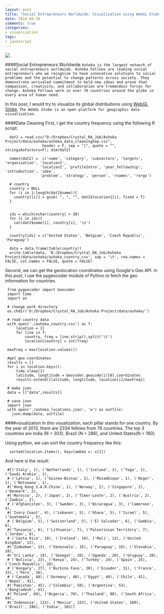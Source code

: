 ```yaml
---
layout: post
title: "Social Entrepreneurs Worldwide: Visualization using WebGL Globe"
date: 2014-08-20
comments: true
categories: 
- visualization
tags:
- javascript
---
```


![](http://chengjun.qiniudn.com/ashoka-globe.PNG)

####Social Entrepreneurs Worldwide
`Ashoka is the largest network of social entrepreneurs worldwide. Ashoka Fellows are leading social entrepreneurs who we recognize to have innovative solutions to social problems and the potential to change patterns across society. They demonstrate unrivaled commitment to bold new ideas and prove that compassion, creativity, and collaboration are tremendous forces for change. Ashoka Fellows work in over 70 countries around the globe in every area of human need.`

In this post, I would try to visualize its global distributions using [WebGL Globe](http://www.chromeexperiments.com/globe). `The WebGL Globe is an open platform for geographic data visualization.` 

####Data Cleaning
First, I get the country frequency using the following R script: 

      dat2 = read.csv("D:/Dropbox/Crystal_RA_Job/Ashoka Project/data/ashoka/ashoka_data_cleaningSep.csv",
                     header = F, sep = "|", quote = "", stringsAsFactors=F); dim(dat2)
      
      names(dat2) =  c('name', 'category', 'subsectors', 'targets', 'organization', 'location1',
      				'location2', 'profileIntro', 'year_fellowship', 'introduction', 'idea',
      				'problem', 'strategy', 'person', 'rnames', 'rorgs')    
      
      # country
      country = NULL
      for (i in 1:length(dat2$name)){
        country[[i]] = gsub( ", ", "", dat2$location1[i], fixed = T)
      }
      
      
      ids = which(nchar(country) > 30)
      for (i in ids){
        cat(dat2$name[i], country[i], '\n')
      }
      
      country[ids] = c('United States', 'Belgium', 'Czech Republic', 'Paraguay')
      
      data = data.frame(table(country))
      write.table(data, 'D:/Dropbox/Crystal_RA_Job/Ashoka Project/data/ashoka/ashoka_country.csv', sep = '\t', row.names = FALSE, col.names = FALSE, quote = FALSE)

Second, we can get the geolocation coordinates using Google's Geo API. In this post, I use the pygeocoder module of Python to fetch the geo information for countries. 

     from pygeocoder import Geocoder
     import time
     import os
     
     # change work directory
     os.chdir('D:/Dropbox/Crystal_RA_Job/Ashoka Project/data/ashoka/')
     
     # read country data
     with open('./ashoka_country.csv') as f:
         location = {}
         for line in f:
             country, freq = line.strip().split('\t')
             location[country] = int(freq)
             
     maxFreq = max(location.values())    
     
     #get geo coordinates
     results = []    
     for i in location.keys():
         time.sleep(1)
         latitude, longtitude = Geocoder.geocode(i)[0].coordinates
         results.extend([latitude, longtitude, location[i]/maxFreq])
     
     # make json
     data = [["data",results]]
     
     # save json
     import json
     with open('./ashoka_locations.json', 'w') as outfile:
       json.dump(data, outfile)
     


####visualization
In this visualization, each pillar stands for one country. By the year of 2013, there are 2334 fellows from 76 countries. The top 3 countries are India (N = 303), Brazil (N = 286), and United States(N = 160). 

Using python, we can sort the country frequency like this:

      sorted(location.items(), key=lambda x: x[1])

And here is the result:

     #[('Italy', 1), ('Netherlands', 1), ('Iceland', 1), ('Togo', 1), ('Saudi Arabia', 1), 
     # ('Latvia', 1), ('Guinea-Bissau', 1), ('Mozambique', 1), ('Niger', 1), ('Botswana', 1), 
     #('Hong Kong S.A.R.China', 1), ('Norway', 2), ('Singapore', 2), ('Denmark', 2), 
     #('Morocco', 2), ('Japan', 2), ('Timor-Leste', 2), ('Austria', 2), ('Zambia', 2),
     # ('Afghanistan', 3), ('Sweden', 3), ('Nicaragua', 3), ('Cameroon', 4), 
     #('Ivory Coast', 4), ('Lebanon', 5), ('Ghana', 5), ('Israel', 5), ('Guatemala', 5),
     # ('Belgium', 5), ('Switzerland', 5), ('El Salvador', 6), ('Gambia', 6), 
     #('Tanzania', 6), ('Lithuania', 7), ('Palestinian Territory', 7), ('Jordan', 8),
     # ('Costa Rica', 10), ('Ireland', 10), ('Mali', 13), ('United Kingdom', 13), 
     #('Zimbabwe', 13), ('Venezuela', 15), ('Paraguay', 16), ('Slovakia', 18), 
     #('Sri Lanka', 18), ('Senegal', 20), ('Uganda', 20), ('Uruguay', 20),
     # ('Bolivia', 23), ('Kenya', 24), ('Turkey', 24), ('Spain', 25), ('Czech Republic', 26),
     # ('Hungary', 27), ('Burkina Faso', 28), ('Ecuador', 31), ('France', 33), ('Peru', 36),
     # ('Canada', 40), ('Germany', 40), ('Egypt', 40), ('Chile', 41), ('Nepal', 41), 
     #('Pakistan', 45), ('Colombia', 50), ('Argentina', 53), ('Bangladesh', 61), 
     #('Poland', 69), ('Nigeria', 70), ('Thailand', 88), ('South Africa', 94), 
     #('Indonesia', 123), ('Mexico', 153), ('United States', 160), ('Brazil', 286), ('India', 303)]




 
